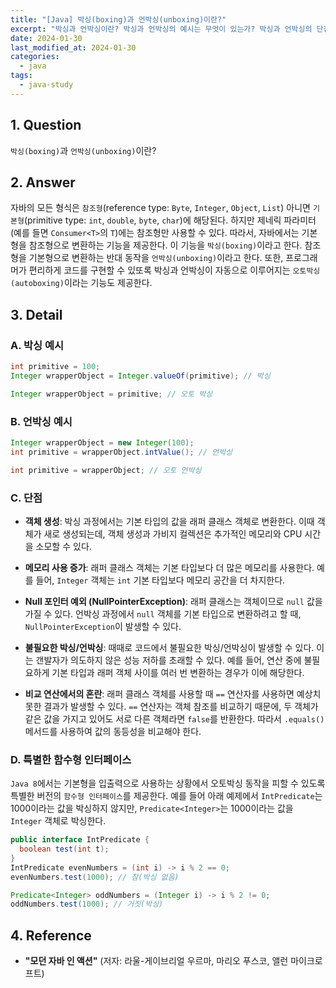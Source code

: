 ```yaml
---
title: "[Java] 박싱(boxing)과 언박싱(unboxing)이란?"
excerpt: "박싱과 언박싱이란? 박싱과 언박싱의 예시는 무엇이 있는가? 박싱과 언박싱의 단점은? 오토박싱의 단점을 해결하기 위한 방법은?"
date: 2024-01-30
last_modified_at: 2024-01-30
categories:
  - java
tags:
  - java-study
---
```


## 1. Question

`박싱(boxing)`과 `언박싱(unboxing)`이란?

## 2. Answer

자바의 모든 형식은 `참조형`(reference type: `Byte`, `Integer`, `Object`, `List`) 아니면 `기본형`(primitive type: `int`, `double`, `byte`, `char`)에 해당된다. 하지만 제네릭 파라미터(예를 들면 `Consumer<T>`의 `T`)에는 참조형만 사용할 수 있다. 따라서, 자바에서는 기본형을 참조형으로 변환하는 기능을 제공한다. 이 기능을 `박싱(boxing)`이라고 한다. 참조형을 기본형으로 변환하는 반대 동작을 `언박싱(unboxing)`이라고 한다. 또한, 프로그래머가 편리하게 코드를 구현할 수 있또록 박싱과 언박싱이 자동으로 이루어지는 `오토박싱(autoboxing)`이라는 기능도 제공한다.

## 3. Detail

### A. 박싱 예시

```java
int primitive = 100;
Integer wrapperObject = Integer.valueOf(primitive); // 박싱

Integer wrapperObject = primitive; // 오토 박싱
```

### B. 언박싱 예시

```java
Integer wrapperObject = new Integer(100);
int primitive = wrapperObject.intValue(); // 언박싱

int primitive = wrapperObject; // 오토 언박싱
```

### C. 단점

* **객체 생성**: 박싱 과정에서는 기본 타입의 값을 래퍼 클래스 객체로 변환한다. 이때 객체가 새로 생성되는데, 객체 생성과 가비지 컬렉션은 추가적인 메모리와 CPU 시간을 소모할 수 있다.

* **메모리 사용 증가**: 래퍼 클래스 객체는 기본 타입보다 더 많은 메모리를 사용한다. 예를 들어, `Integer` 객체는 `int` 기본 타입보다 메모리 공간을 더 차지한다.

* **Null 포인터 예외 (NullPointerException)**: 래퍼 클래스는 객체이므로 `null` 값을 가질 수 있다. 언박싱 과정에서 `null` 객체를 기본 타입으로 변환하려고 할 때, `NullPointerException`이 발생할 수 있다.

* **불필요한 박싱/언박싱**: 때때로 코드에서 불필요한 박싱/언박싱이 발생할 수 있다. 이는 갠발자가 의도하지 않은 성능 저하를 초래할 수 있다. 예를 들어, 연산 중에 불필요하게 기본 타입과 래퍼 객체 사이를 여러 번 변환하는 경우가 이에 해당한다.

* **비교 연산에서의 혼란**: 래퍼 클래스 객체를 사용할 때 `==` 연산자를 사용하면 예상치 못한 결과가 발생할 수 있다. `==` 연산자는 객체 참조를 비교하기 때문에, 두 객체가 같은 값을 가지고 있어도 서로 다른 객체라면 `false`를 반환한다. 따라서 `.equals()` 메서드를 사용하여 값의 동등성을 비교해야 한다.

### D. 특별한 함수형 인터페이스

`Java 8`에서는 기본형을 입출력으로 사용하는 상황에서 오토박싱 동작을 피할 수 있도록 특별한 버전의 `함수형 인터페이스`를 제공한다. 예를 들어 아래 예제에서 `IntPredicate`는 1000이라는 값을 박싱하지 않지만, `Predicate<Integer>`는 1000이라는 값을 `Integer` 객체로 박싱한다.

```java
public interface IntPredicate {
  boolean test(int t);
}
IntPredicate evenNumbers = (int i) -> i % 2 == 0;
evenNumbers.test(1000); // 참(박싱 없음)

Predicate<Integer> oddNumbers = (Integer i) -> i % 2 != 0;
oddNumbers.test(1000); // 거짓(박싱)
```

## 4. Reference

* **"모던 자바 인 액션"** (저자: 라울-게이브리얼 우르마, 마리오 푸스코, 앨런 마이크로프트)
